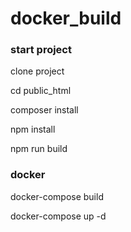# docker_build

<h3>start project</h3>
<p>clone project</p>
<p>cd public_html</p>
<p>composer install</p>
<p>npm install</p>
<p>npm run build</p>

<h3>docker</h3>
<p>docker-compose build</p>
<p>docker-compose up -d</p>
